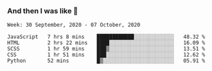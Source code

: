  ### And then I was like 🥱
<!--
**Mat2ja/Mat2ja** is a ✨ _special_ ✨ repository because its `README.md` (this file) appears on your GitHub profile.

Here are some ideas to get you started:

- 🔭 I’m currently working on ...
- 🌱 I’m currently learning ...
- 👯 I’m looking to collaborate on ...
- 🤔 I’m looking for help with ...
- 💬 Ask me about ...
- 📫 How to reach me: ...
- 😄 Pronouns: ...
- ⚡ Fun fact: ...
-->

<!--START_SECTION:waka-->
```text
Week: 30 September, 2020 - 07 October, 2020

JavaScript   7 hrs 8 mins    ████████████░░░░░░░░░░░░░   48.32 % 
HTML         2 hrs 22 mins   ████░░░░░░░░░░░░░░░░░░░░░   16.09 % 
SCSS         1 hr 59 mins    ███▒░░░░░░░░░░░░░░░░░░░░░   13.51 % 
CSS          1 hr 51 mins    ███░░░░░░░░░░░░░░░░░░░░░░   12.62 % 
Python       52 mins         █▒░░░░░░░░░░░░░░░░░░░░░░░   05.91 % 
```
<!--END_SECTION:waka-->
